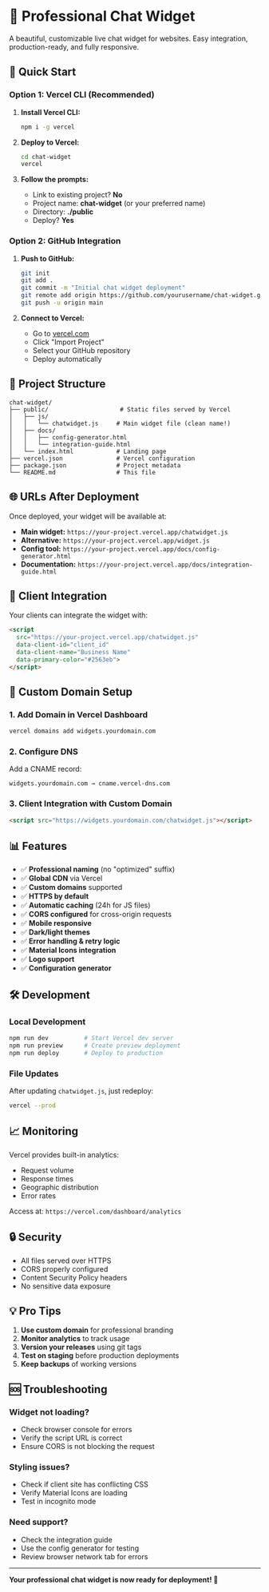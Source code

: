 # 💬 Professional Chat Widget

A beautiful, customizable live chat widget for websites. Easy integration, production-ready, and fully responsive.

## 🚀 Quick Start

### Option 1: Vercel CLI (Recommended)

1. **Install Vercel CLI:**
   ```bash
   npm i -g vercel
   ```

2. **Deploy to Vercel:**
   ```bash
   cd chat-widget
   vercel
   ```

3. **Follow the prompts:**
   - Link to existing project? **No**
   - Project name: **chat-widget** (or your preferred name)
   - Directory: **./public** 
   - Deploy? **Yes**

### Option 2: GitHub Integration

1. **Push to GitHub:**
   ```bash
   git init
   git add .
   git commit -m "Initial chat widget deployment"
   git remote add origin https://github.com/yourusername/chat-widget.git
   git push -u origin main
   ```

2. **Connect to Vercel:**
   - Go to [vercel.com](https://vercel.com)
   - Click "Import Project"
   - Select your GitHub repository
   - Deploy automatically

## 📁 Project Structure

```
chat-widget/
├── public/                    # Static files served by Vercel
│   ├── js/
│   │   └── chatwidget.js     # Main widget file (clean name!)
│   ├── docs/
│   │   ├── config-generator.html
│   │   └── integration-guide.html
│   └── index.html            # Landing page
├── vercel.json               # Vercel configuration
├── package.json              # Project metadata
└── README.md                 # This file
```

## 🌐 URLs After Deployment

Once deployed, your widget will be available at:

- **Main widget:** `https://your-project.vercel.app/chatwidget.js`
- **Alternative:** `https://your-project.vercel.app/widget.js`
- **Config tool:** `https://your-project.vercel.app/docs/config-generator.html`
- **Documentation:** `https://your-project.vercel.app/docs/integration-guide.html`

## 🎯 Client Integration

Your clients can integrate the widget with:

```html
<script 
  src="https://your-project.vercel.app/chatwidget.js"
  data-client-id="client_id"
  data-client-name="Business Name"
  data-primary-color="#2563eb">
</script>
```

## 🔧 Custom Domain Setup

### 1. Add Domain in Vercel Dashboard
```bash
vercel domains add widgets.yourdomain.com
```

### 2. Configure DNS
Add a CNAME record:
```
widgets.yourdomain.com → cname.vercel-dns.com
```

### 3. Client Integration with Custom Domain
```html
<script src="https://widgets.yourdomain.com/chatwidget.js"></script>
```

## 📊 Features

- ✅ **Professional naming** (no "optimized" suffix)
- ✅ **Global CDN** via Vercel
- ✅ **Custom domains** supported
- ✅ **HTTPS by default**
- ✅ **Automatic caching** (24h for JS files)
- ✅ **CORS configured** for cross-origin requests
- ✅ **Mobile responsive**
- ✅ **Dark/light themes**
- ✅ **Error handling & retry logic**
- ✅ **Material Icons integration**
- ✅ **Logo support**
- ✅ **Configuration generator**

## 🛠️ Development

### Local Development
```bash
npm run dev          # Start Vercel dev server
npm run preview      # Create preview deployment  
npm run deploy       # Deploy to production
```

### File Updates
After updating `chatwidget.js`, just redeploy:
```bash
vercel --prod
```

## 📈 Monitoring

Vercel provides built-in analytics:
- Request volume
- Response times  
- Geographic distribution
- Error rates

Access at: `https://vercel.com/dashboard/analytics`

## 🔒 Security

- All files served over HTTPS
- CORS properly configured
- Content Security Policy headers
- No sensitive data exposure

## 💡 Pro Tips

1. **Use custom domain** for professional branding
2. **Monitor analytics** to track usage
3. **Version your releases** using git tags
4. **Test on staging** before production deployments
5. **Keep backups** of working versions

## 🆘 Troubleshooting

### Widget not loading?
- Check browser console for errors
- Verify the script URL is correct
- Ensure CORS is not blocking the request

### Styling issues?
- Check if client site has conflicting CSS
- Verify Material Icons are loading
- Test in incognito mode

### Need support?
- Check the integration guide
- Use the config generator for testing
- Review browser network tab for errors

---

**Your professional chat widget is now ready for deployment! 🎉**
